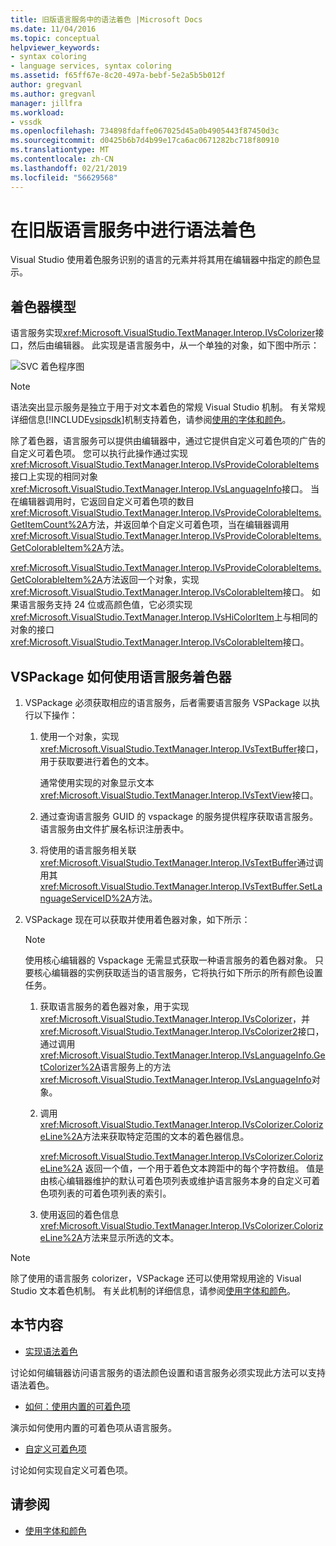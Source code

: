 ```yaml
---
title: 旧版语言服务中的语法着色 |Microsoft Docs
ms.date: 11/04/2016
ms.topic: conceptual
helpviewer_keywords:
- syntax coloring
- language services, syntax coloring
ms.assetid: f65ff67e-8c20-497a-bebf-5e2a5b5b012f
author: gregvanl
ms.author: gregvanl
manager: jillfra
ms.workload:
- vssdk
ms.openlocfilehash: 734898fdaffe067025d45a0b4905443f87450d3c
ms.sourcegitcommit: d0425b6b7d4b99e17ca6ac0671282bc718f80910
ms.translationtype: MT
ms.contentlocale: zh-CN
ms.lasthandoff: 02/21/2019
ms.locfileid: "56629568"
---
```

# <a name="syntax-coloring-in-a-legacy-language-service"></a>在旧版语言服务中进行语法着色

Visual Studio 使用着色服务识别的语言的元素并将其用在编辑器中指定的颜色显示。

## <a name="colorizer-model"></a>着色器模型
 语言服务实现<xref:Microsoft.VisualStudio.TextManager.Interop.IVsColorizer>接口，然后由编辑器。 此实现是语言服务中，从一个单独的对象，如下图中所示：

 ![SVC 着色程序图](../../extensibility/internals/media/figlgsvccolorizer.gif)

> [!NOTE]
>  语法突出显示服务是独立于用于对文本着色的常规 Visual Studio 机制。 有关常规详细信息[!INCLUDE[vsipsdk](../../extensibility/includes/vsipsdk_md.md)]机制支持着色，请参阅[使用的字体和颜色](../../extensibility/using-fonts-and-colors.md)。

 除了着色器，语言服务可以提供由编辑器中，通过它提供自定义可着色项的广告的自定义可着色项。 您可以执行此操作通过实现<xref:Microsoft.VisualStudio.TextManager.Interop.IVsProvideColorableItems>接口上实现的相同对象<xref:Microsoft.VisualStudio.TextManager.Interop.IVsLanguageInfo>接口。 当在编辑器调用时，它返回自定义可着色项的数目<xref:Microsoft.VisualStudio.TextManager.Interop.IVsProvideColorableItems.GetItemCount%2A>方法，并返回单个自定义可着色项，当在编辑器调用<xref:Microsoft.VisualStudio.TextManager.Interop.IVsProvideColorableItems.GetColorableItem%2A>方法。

 <xref:Microsoft.VisualStudio.TextManager.Interop.IVsProvideColorableItems.GetColorableItem%2A>方法返回一个对象，实现<xref:Microsoft.VisualStudio.TextManager.Interop.IVsColorableItem>接口。 如果语言服务支持 24 位或高颜色值，它必须实现<xref:Microsoft.VisualStudio.TextManager.Interop.IVsHiColorItem>上与相同的对象的接口<xref:Microsoft.VisualStudio.TextManager.Interop.IVsColorableItem>接口。

## <a name="how-a-vspackage-uses-a-language-service-colorizer"></a>VSPackage 如何使用语言服务着色器

1.  VSPackage 必须获取相应的语言服务，后者需要语言服务 VSPackage 以执行以下操作：

    1.  使用一个对象，实现<xref:Microsoft.VisualStudio.TextManager.Interop.IVsTextBuffer>接口，用于获取要进行着色的文本。

         通常使用实现的对象显示文本<xref:Microsoft.VisualStudio.TextManager.Interop.IVsTextView>接口。

    2.  通过查询语言服务 GUID 的 vspackage 的服务提供程序获取语言服务。 语言服务由文件扩展名标识注册表中。

    3.  将使用的语言服务相关联<xref:Microsoft.VisualStudio.TextManager.Interop.IVsTextBuffer>通过调用其<xref:Microsoft.VisualStudio.TextManager.Interop.IVsTextBuffer.SetLanguageServiceID%2A>方法。

2.  VSPackage 现在可以获取并使用着色器对象，如下所示：

    > [!NOTE]
    > 使用核心编辑器的 Vspackage 无需显式获取一种语言服务的着色器对象。 只要核心编辑器的实例获取适当的语言服务，它将执行如下所示的所有颜色设置任务。

    1.  获取语言服务的着色器对象，用于实现<xref:Microsoft.VisualStudio.TextManager.Interop.IVsColorizer>，并<xref:Microsoft.VisualStudio.TextManager.Interop.IVsColorizer2>接口，通过调用<xref:Microsoft.VisualStudio.TextManager.Interop.IVsLanguageInfo.GetColorizer%2A>语言服务上的方法<xref:Microsoft.VisualStudio.TextManager.Interop.IVsLanguageInfo>对象。

    2.  调用<xref:Microsoft.VisualStudio.TextManager.Interop.IVsColorizer.ColorizeLine%2A>方法来获取特定范围的文本的着色器信息。

         <xref:Microsoft.VisualStudio.TextManager.Interop.IVsColorizer.ColorizeLine%2A> 返回一个值，一个用于着色文本跨距中的每个字符数组。 值是由核心编辑器维护的默认可着色项列表或维护语言服务本身的自定义可着色项列表的可着色项列表的索引。

    3.  使用返回的着色信息<xref:Microsoft.VisualStudio.TextManager.Interop.IVsColorizer.ColorizeLine%2A>方法来显示所选的文本。

> [!NOTE]
>  除了使用的语言服务 colorizer，VSPackage 还可以使用常规用途的 Visual Studio 文本着色机制。 有关此机制的详细信息，请参阅[使用字体和颜色](../../extensibility/using-fonts-and-colors.md)。

## <a name="in-this-section"></a>本节内容
- [实现语法着色](../../extensibility/internals/implementing-syntax-coloring.md)

 讨论如何编辑器访问语言服务的语法颜色设置和语言服务必须实现此方法可以支持语法着色。

- [如何：使用内置的可着色项](../../extensibility/internals/how-to-use-built-in-colorable-items.md)

 演示如何使用内置的可着色项从语言服务。

- [自定义可着色项](../../extensibility/internals/custom-colorable-items.md)

 讨论如何实现自定义可着色项。

## <a name="see-also"></a>请参阅

- [使用字体和颜色](../../extensibility/using-fonts-and-colors.md)